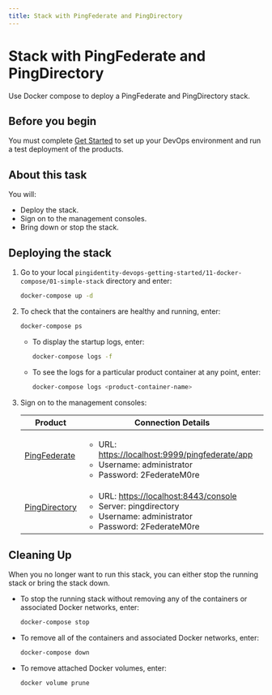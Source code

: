 ```yaml
---
title: Stack with PingFederate and PingDirectory
---
```

# Stack with PingFederate and PingDirectory

Use Docker compose to deploy a PingFederate and PingDirectory stack.

## Before you begin

You must complete [Get Started](../get-started/introduction.md) to set up your DevOps environment and run a test deployment of the products.

## About this task

You will:

* Deploy the stack.
* Sign on to the management consoles.
* Bring down or stop the stack.

## Deploying the stack

1. Go to your local `pingidentity-devops-getting-started/11-docker-compose/01-simple-stack` directory and enter:

      ```sh
      docker-compose up -d
      ```

1. To check that the containers are healthy and running, enter:

      ```sh
      docker-compose ps
      ```

      * To display the startup logs, enter:

         ```sh
         docker-compose logs -f
         ```

      * To see the logs for a particular product container at any point, enter:

         ```sh
         docker-compose logs <product-container-name>
         ```

1. Sign on to the management consoles:

      | Product | Connection Details |
    | --- | --- |
    | [PingFederate](https://localhost:9999/pingfederate/app) | <ul> <li>URL: [https://localhost:9999/pingfederate/app](https://localhost:9999/pingfederate/app)</li><li>Username: administrator</li><li>Password: 2FederateM0re</li></ul> |
    | [PingDirectory](https://localhost:8443/console) | <ul><li>URL: [https://localhost:8443/console](https://localhost:8443/console)</li><li>Server: pingdirectory</li><li>Username: administrator</li><li>Password: 2FederateM0re</li></ul> |

## Cleaning Up

When you no longer want to run this stack, you can either stop the running stack or bring the stack down.

* To stop the running stack without removing any of the containers or associated Docker networks, enter:

    ```sh
    docker-compose stop
    ```

* To remove all of the containers and associated Docker networks, enter:

    ```sh
    docker-compose down
    ```

* To remove attached Docker volumes, enter:

    ```sh
    docker volume prune
    ```
